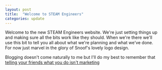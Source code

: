 ```yaml
---
layout: post
title:  "Welcome to STEAM Engineers"
categories: update
---
```

Welcome to the new STEAM Engineers website. We're just setting things up and making sure all the bits work like they should. When we're there we'll use this bit to tell you all about what we're planning and what we've done. For now just marvel in the glory of Snoof's lovely logo design.

Blogging doesn't come naturally to me but I'll do my best to remember that [telling your friends what you do isn't marketing](http://www.mcqn.net/mcfilter/archives/business/telling_your_friends_what_you_do_isnt_marketing.html) 
